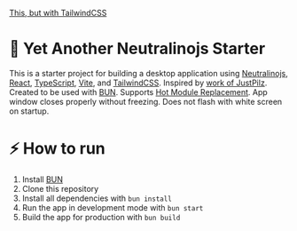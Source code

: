 [This, but with TailwindCSS](https://github.com/FeedTheMEe/neutralinojs-vite-vue-ts-template)

# 🥱 Yet Another Neutralinojs Starter

This is a starter project for building a desktop application using [Neutralinojs](https://neutralino.js.org/docs/), [React](https://react.dev/), [TypeScript](https://www.typescriptlang.org/), [Vite](https://vitejs.dev/), and [TailwindCSS](https://tailwindcss.com/). Inspired by [work of JustPilz](https://github.com/JustPilz/neu-react-ts-vite-template). Created to be used with [BUN](https://bun.sh/). Supports [Hot Module Replacement](https://vitejs.dev/guide/features#hot-module-replacement). App window closes properly without freezing. Does not flash with white screen on startup.

# ⚡️ How to run

1. Install [BUN](https://bun.sh/)
2. Clone this repository
3. Install all dependencies with `bun install`
4. Run the app in development mode with `bun start`
5. Build the app for production with `bun build`
